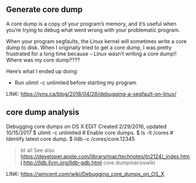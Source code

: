 ## Generate core dump
A core dump is a copy of your program’s memory, and it’s useful when you’re trying to debug what went wrong with your problematic program.

When your program segfaults, the Linux kernel will sometimes write a core dump to disk. When I originally tried to get a core dump, I was pretty frustrated for a long time because – Linux wasn’t writing a core dump!! Where was my core dump????

Here’s what I ended up doing:

- Run ulimit -c unlimited before starting my program

LINK: https://jvns.ca/blog/2018/04/28/debugging-a-segfault-on-linux/

## core dump analysis
Debugging core dumps on OS X
EDIT
Created 2/29/2016, updated 10/15/2017
$ ulimit -c unlimited # Enable core dumps.
$ ls -lt /cores # Identify latest core dump.
$ lldb -c /cores/core.12345
> bt all
See also
https://developer.apple.com/library/mac/technotes/tn2124/_index.html
http://lldb.llvm.org/lldb-gdb.html
core.dumpmacoswiki

LINK: https://wincent.com/wiki/Debugging_core_dumps_on_OS_X